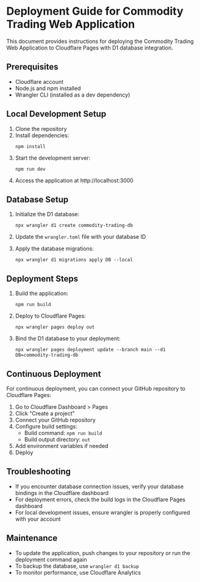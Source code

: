 # Deployment Guide for Commodity Trading Web Application

This document provides instructions for deploying the Commodity Trading Web Application to Cloudflare Pages with D1 database integration.

## Prerequisites

- Cloudflare account
- Node.js and npm installed
- Wrangler CLI (installed as a dev dependency)

## Local Development Setup

1. Clone the repository
2. Install dependencies:
   ```
   npm install
   ```
3. Start the development server:
   ```
   npm run dev
   ```
4. Access the application at http://localhost:3000

## Database Setup

1. Initialize the D1 database:
   ```
   npx wrangler d1 create commodity-trading-db
   ```

2. Update the `wrangler.toml` file with your database ID

3. Apply the database migrations:
   ```
   npx wrangler d1 migrations apply DB --local
   ```

## Deployment Steps

1. Build the application:
   ```
   npm run build
   ```

2. Deploy to Cloudflare Pages:
   ```
   npx wrangler pages deploy out
   ```

3. Bind the D1 database to your deployment:
   ```
   npx wrangler pages deployment update --branch main --d1 DB=commodity-trading-db
   ```

## Continuous Deployment

For continuous deployment, you can connect your GitHub repository to Cloudflare Pages:

1. Go to Cloudflare Dashboard > Pages
2. Click "Create a project"
3. Connect your GitHub repository
4. Configure build settings:
   - Build command: `npm run build`
   - Build output directory: `out`
5. Add environment variables if needed
6. Deploy

## Troubleshooting

- If you encounter database connection issues, verify your database bindings in the Cloudflare dashboard
- For deployment errors, check the build logs in the Cloudflare Pages dashboard
- For local development issues, ensure wrangler is properly configured with your account

## Maintenance

- To update the application, push changes to your repository or run the deployment command again
- To backup the database, use `wrangler d1 backup`
- To monitor performance, use Cloudflare Analytics
